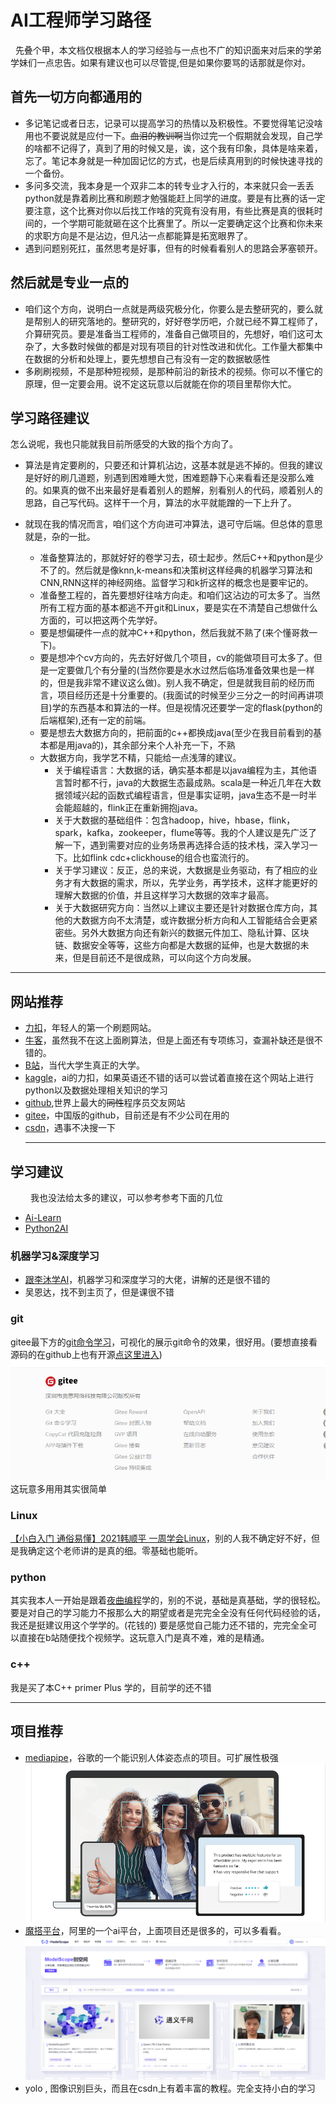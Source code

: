 # AI工程师学习路径
&nbsp; 先叠个甲，本文档仅根据本人的学习经验与一点也不广的知识面来对后来的学弟学妹们一点忠告。如果有建议也可以尽管提,但是如果你要骂的话那就是你对。
## 首先一切方向都通用的
* 多记笔记或者日志，记录可以提高学习的热情以及积极性。不要觉得笔记没啥用也不要说就是应付一下。~~血泪的教训啊~~当你过完一个假期就会发现，自己学的啥都不记得了，真到了用的时候又是，诶，这个我有印象，具体是啥来着，忘了。笔记本身就是一种加固记忆的方式，也是后续真用到的时候快速寻找的一个备份。
* 多问多交流，我本身是一个双非二本的转专业才入行的，本来就只会一丢丢python就是靠着刷比赛和刷题才勉强能赶上同学的进度。要是有比赛的话一定要注意，这个比赛对你以后找工作啥的究竟有没有用，有些比赛是真的很耗时间的，一个学期可能就砸在这个比赛里了。所以一定要确定这个比赛和你未来的求职方向是不是沾边，但凡沾一点都能算是拓宽眼界了。
* 遇到问题别死扛，虽然思考是好事，但有的时候看看别人的思路会茅塞顿开。
## 然后就是专业一点的
* 咱们这个方向，说明白一点就是两级究极分化，你要么是去整研究的，要么就是帮别人的研究落地的。整研究的，好好卷学历吧，介就已经不算工程师了，介算研究员。要是准备当工程师的，准备自己做项目的，先想好，咱们这可太杂了，大多数时候做的都是对现有项目的针对性改进和优化。工作量大都集中在数据的分析和处理上，要先想想自己有没有一定的数据敏感性
* 多刷刷视频，不是那种短视频，是那种前沿的新技术的视频。你可以不懂它的原理，但一定要会用。说不定这玩意以后就能在你的项目里帮你大忙。

## 学习路径建议
怎么说呢，我也只能就我目前所感受的大致的指个方向了。
* 算法是肯定要刷的，只要还和计算机沾边，这基本就是逃不掉的。但我的建议是好好的刷几道题，别遇到困难睡大觉，困难题静下心来看看还是没那么难的。如果真的做不出来最好是看着别人的题解，别看别人的代码，顺着别人的思路，自己写代码。这样干一个月，算法的水平就能蹭的一下上升了。

* 就现在我的情况而言，咱们这个方向进可冲算法，退可守后端。但总体的意思就是，杂的一批。
    * 准备整算法的，那就好好的卷学习去，硕士起步。然后C++和python是少不了的。然后就是像knn,k-means和决策树这样经典的机器学习算法和CNN,RNN这样的神经网络。监督学习和k折这样的概念也是要牢记的。
    * 准备整工程的，首先要想好往啥方向走。和咱们这沾边的可太多了。当然所有工程方面的基本都逃不开git和Linux，要是实在不清楚自己想做什么方面的，可以把这两个先学好。
    * 要是想偏硬件一点的就冲C++和python，然后我就不熟了(来个懂哥救一下)。
    * 要是想冲个cv方向的，先去好好做几个项目，cv的能做项目可太多了。但是一定要做几个有分量的(当然你要是水水过然后临场准备效果也是一样的，但是我非常不建议这么做)。别人我不确定，但是就我目前的经历而言，项目经历还是十分重要的。(我面试的时候至少三分之一的时间再讲项目)学的东西基本和算法的一样。但是视情况还要学一定的flask(python的后端框架),还有一定的前端。
    * 要是想去大数据方向的，把前面的c++都换成java(至少在我目前看到的基本都是用java的)，其余部分来个人补充一下，不熟
    * 大数据方向，我学艺不精，只能给一点浅薄的建议。
        * 关于编程语言：大数据的话，确实基本都是以java编程为主，其他语言暂时都不行，java的大数据生态最成熟。scala是一种近几年在大数据领域兴起的函数式编程语言，但是事实证明，java生态不是一时半会能超越的，flink正在重新拥抱java。
        * 关于大数据的基础组件：包含hadoop，hive，hbase，flink，spark，kafka，zookeeper，flume等等。我的个人建议是先广泛了解一下，遇到需要对应的业务场景再选择合适的技术栈，深入学习一下。比如flink cdc+clickhouse的组合也蛮流行的。
        * 关于学习建议：反正，总的来说，大数据是业务驱动，有了相应的业务才有大数据的需求，所以，先学业务，再学技术，这样才能更好的理解大数据的价值，并且这样学习大数据的效率才最高。
        * 关于大数据研究方向：当然以上建议主要还是针对数据仓库方向，其他的大数据方向不太清楚，或许数据分析方向和人工智能结合会更紧密些。另外大数据方向还有新兴的数据元件加工、隐私计算、区块链、数据安全等等，这些方向都是大数据的延伸，也是大数据的未来，但是目前还不是很成熟，可以向这个方向发展。

___
 ## 网站推荐
* [力扣](https://leetcode.cn/)，年轻人的第一个刷题网站。
* [牛客](https://www.nowcoder.com/)，虽然我不在这上面刷算法，但是上面还有专项练习，查漏补缺还是很不错的。
* [B站](https://www.bilibili.com/)，当代大学生真正的大学。
* [kaggle](https://www.kaggle.com/)，ai的力扣，如果英语还不错的话可以尝试着直接在这个网站上进行python以及数据处理相关知识的学习
* [github](https://github.com/),世界上最大的~~同性~~程序员交友网站
* [gitee](https://gitee.com/explore)，中国版的github，目前还是有不少公司在用的
* [csdn](https://www.csdn.net/)，遇事不决搜一下
  ___
## 学习建议
&emsp; &emsp;我也没法给太多的建议，可以参考参考下面的几位
- [Ai-Learn](https://github.com/tangyudi/Ai-Learn)
- [Python2AI](https://github.com/Microstrong0305/Python2AI)

### 机器学习&深度学习
* [跟李沐学AI](https://space.bilibili.com/1567748478?spm_id_from=333.337.0.0)，机器学习和深度学习的大佬，讲解的还是很不错的
* 吴恩达，找不到主页了，但是课很不错
  
### git
gitee最下方的[git命令学习](https://oschina.gitee.io/learn-git-branching/)，可视化的展示git命令的效果，很好用。(要想直接看源码的在github上也有开源[点这里进入](https://github.com/pcottle/learnGitBranching))
![Alt text](data/Readme/gitee.png)
这玩意多用用其实很简单

### Linux
[【小白入门 通俗易懂】2021韩顺平 一周学会Linux](https://www.bilibili.com/video/BV1Sv411r7vd/?spm_id_from=333.337.search-card.all.click&vd_source=3b0e33a626cf5e45835cac5d91093908)，别的人我不确定好不好，但是我确定这个老师讲的是真的细。零基础也能听。

### python
其实我本人一开始是跟着[夜曲编程](https://np.baicizhan.com/)学的，别的不说，基础是真基础，学的很轻松。要是对自己的学习能力不报那么大的期望或者是完完全全没有任何代码经验的话，我还是挺建议用这个学学的。(花钱的)
要是感觉自己能力还不错的，完完全全可以直接在b站随便找个视频学。这玩意入门是真不难，难的是精通。

### c++
我是买了本C++ primer Plus 学的，目前学的还不错
___
##  项目推荐
* [mediapipe](https://github.com/google/mediapipe)，谷歌的一个能识别人体姿态点的项目。可扩展性极强
 ![Alt text](data/Readme/mediapipe.png)
* [魔搭平台](https://modelscope.cn/my/overview)，阿里的一个ai平台，上面项目还是很多的，可以多看看。
![Alt text](data/Readme/modelscope.png)
* yolo , 图像识别巨头，而且在csdn上有着丰富的教程。完全支持小白的学习
